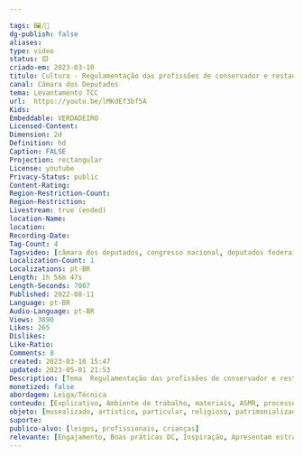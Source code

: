 ```yaml
---

tags: 🖼️/🎥️ 
dg-publish: false
aliases: 
type: video
status: 🟨️ 
criado-em: 2023-03-10
titulo: Cultura - Regulamentação das profissões de conservador e restaurador - 11/08/2022
canal: Câmara dos Deputados
tema: Levantamento TCC 
url:  https://youtu.be/lMKdEf3bf5A
Kids: 
Embeddable: VERDADEIRO
Licensed-Content: 
Dimension: 2d
Definition: hd
Caption: FALSE
Projection: rectangular
License: youtube
Privacy-Status: public
Content-Rating: 
Region-Restriction-Count: 
Region-Restriction: 
Livestream: true (ended)
location-Name: 
location: 
Recording-Date: 
Tag-Count: 4
Tagsvideo: [câmara dos deputados, congresso nacional, deputados federais, camara federal]
Localization-Count: 1
Localizations: pt-BR
Length: 1h 56m 47s
Length-Seconds: 7007
Published: 2022-08-11
Language: pt-BR
Audio-Language: pt-BR
Views: 3890
Likes: 265
Dislikes: 
Like-Ratio: 
Comments: 8
created: 2023-03-10 15:47
updated: 2023-05-01 21:53
Description: [Tema  Regulamentação das profissões de conservador e restaurador<br>Local Anexo II, Plenário 08<br>Início 11/08/2022 às 15:00<br>Informações REQ 24/2022 CCULT - de autoria dos Deputados Erika Kokay, Marcelo Calero e Lídice da Mata.<br><br>Convidado(s) <br><br>LUPEHUARA DA CONCEIÇÃO GOMES DE ZEVALLOS, DISCENTE DO CURSO DE CONSERVAÇÃO-RESTAURAÇÃO DE BENS CULTURAIS MÓVEIS, UNIVERSIDADE FEDERAL DE MINAS GERAIS E ADVOGADA<br><br>LUIZ ANTONIO CRUZ SOUZA, PROFESSOR DE CIÊNCIAS DA CONSERVAÇÃO, ESCOLA DE BELAS ARTES - UFMG<br><br>ROSEANE DA CONCEIÇÃO COSTA NORAT, DIRETORA DA FACULDADE DE CONSERVAÇÃO E RESTAURO DA UNIVERSIDADE FEDERAL DO PARÁ<br><br>THAIS ALESSANDRA BASTOS CAMINHA SANJAD, COORDENADORA DO PROGRAMA DE PÓS-GRADUAÇÃO EM CIÊNCIAS DO PATRIMÔNIO CULTURAL DA UNIVERSIDADE FEDERAL DO PARÁ (PPGATRI/UFPA)<br><br>MARILENE CORRÊA MAIA, PROFESSORA NO DEPARTAMENTO DE ARTE E PRESERVAÇÃO DA ESCOLA DE BELAS ARTES DA UFRJ E<br>PRESIDENTE DA ASSOCIAÇÃO MINEIRA DE CONSERVADORES-RESTAURADORES - AMCOR<br><br>MARIA CRISTINA ROCHA SIMÃO- PROFESSORA TITULAR DO CURSO DE CONSERVAÇÃO E RESTAURO DO INSTITUTO FEDERAL DE MINAS GERAIS, CAMPUS OURO PRETO<br><br>JOSE DO NASCIMENTO JÚNIOR - DOUTOR EM MUSEOLOGIA E PATRIMÔNIO CULTURAL, ANTROPÓLOGO, EX PRESIDENTE DO INSTITUTO BRASILEIRO DE MUSEUS E ASSESSOR DO CONSELHO FEDERAL DE MUSEOLOGIA<br><br>MARIA EDWIGES SOBREIRA LEAL - PRESIDENTE DO CAU/MG - CONSELHO DE ARQUITETURA E URBANISMO DE MINAS GERAIS<br><br>]
monetized: false
abordagem: Leiga/Técnica
conteudo: [Explicativo, Ambiente de trabalho, materiais, ASMR, processos]
objeto: [musealizado, artístico, particular, religioso, patrimonializado, histórico]
suporte:
publico-alvo: [leigos, profissionais, crianças]
relevante: [Engajamento, Boas práticas DC, Inspiração, Apresentam estratégias de DC, Inovações, cibercultura]
---
```

